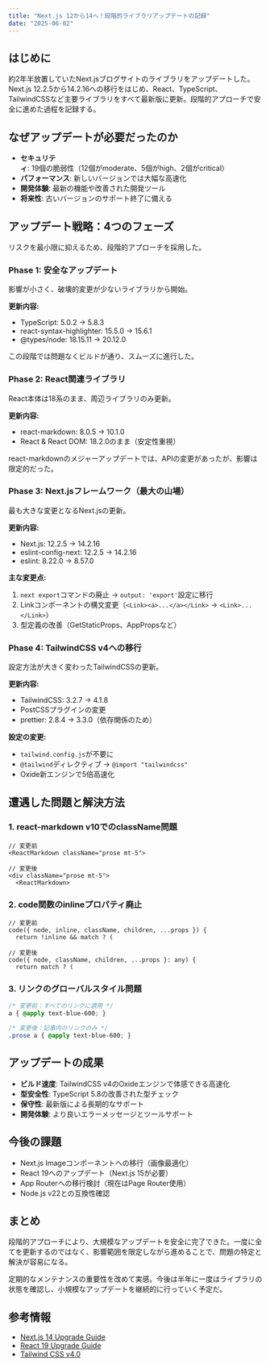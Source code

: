 ```yaml
---
title: "Next.js 12から14へ！段階的ライブラリアップデートの記録"
date: "2025-06-02"
---
```


## はじめに

約2年半放置していたNext.jsブログサイトのライブラリをアップデートした。Next.js 12.2.5から14.2.16への移行をはじめ、React、TypeScript、TailwindCSSなど主要ライブラリをすべて最新版に更新。段階的アプローチで安全に進めた過程を記録する。

## なぜアップデートが必要だったのか

- **セキュリティ**: 19個の脆弱性（12個がmoderate、5個がhigh、2個がcritical）
- **パフォーマンス**: 新しいバージョンでは大幅な高速化
- **開発体験**: 最新の機能や改善された開発ツール
- **将来性**: 古いバージョンのサポート終了に備える

## アップデート戦略：4つのフェーズ

リスクを最小限に抑えるため、段階的アプローチを採用した。

### Phase 1: 安全なアップデート
影響が小さく、破壊的変更が少ないライブラリから開始。

**更新内容:**
- TypeScript: 5.0.2 → 5.8.3
- react-syntax-highlighter: 15.5.0 → 15.6.1
- @types/node: 18.15.11 → 20.12.0

この段階では問題なくビルドが通り、スムーズに進行した。

### Phase 2: React関連ライブラリ
React本体は18系のまま、周辺ライブラリのみ更新。

**更新内容:**
- react-markdown: 8.0.5 → 10.1.0
- React & React DOM: 18.2.0のまま（安定性重視）

react-markdownのメジャーアップデートでは、APIの変更があったが、影響は限定的だった。

### Phase 3: Next.jsフレームワーク（最大の山場）
最も大きな変更となるNext.jsの更新。

**更新内容:**
- Next.js: 12.2.5 → 14.2.16
- eslint-config-next: 12.2.5 → 14.2.16
- eslint: 8.22.0 → 8.57.0

**主な変更点:**
1. `next export`コマンドの廃止 → `output: 'export'`設定に移行
2. Linkコンポーネントの構文変更（`<Link><a>...</a></Link>` → `<Link>...</Link>`）
3. 型定義の改善（GetStaticProps、AppPropsなど）

### Phase 4: TailwindCSS v4への移行
設定方法が大きく変わったTailwindCSSの更新。

**更新内容:**
- TailwindCSS: 3.2.7 → 4.1.8
- PostCSSプラグインの変更
- prettier: 2.8.4 → 3.3.0（依存関係のため）

**設定の変更:**
- `tailwind.config.js`が不要に
- `@tailwind`ディレクティブ → `@import "tailwindcss"`
- Oxide新エンジンで5倍高速化

## 遭遇した問題と解決方法

### 1. react-markdown v10でのclassName問題
```tsx
// 変更前
<ReactMarkdown className="prose mt-5">

// 変更後
<div className="prose mt-5">
  <ReactMarkdown>
```

### 2. code関数のinlineプロパティ廃止
```tsx
// 変更前
code({ node, inline, className, children, ...props }) {
  return !inline && match ? (

// 変更後
code({ node, className, children, ...props }: any) {
  return match ? (
```

### 3. リンクのグローバルスタイル問題
```css
/* 変更前：すべてのリンクに適用 */
a { @apply text-blue-600; }

/* 変更後：記事内のリンクのみ */
.prose a { @apply text-blue-600; }
```

## アップデートの成果

- **ビルド速度**: TailwindCSS v4のOxideエンジンで体感できる高速化
- **型安全性**: TypeScript 5.8の改善された型チェック
- **保守性**: 最新版による長期的なサポート
- **開発体験**: より良いエラーメッセージとツールサポート

## 今後の課題

- Next.js Imageコンポーネントへの移行（画像最適化）
- React 19へのアップデート（Next.js 15が必要）
- App Routerへの移行検討（現在はPage Router使用）
- Node.js v22との互換性確認

## まとめ

段階的アプローチにより、大規模なアップデートを安全に完了できた。一度に全てを更新するのではなく、影響範囲を限定しながら進めることで、問題の特定と解決が容易になる。

定期的なメンテナンスの重要性を改めて実感。今後は半年に一度はライブラリの状態を確認し、小規模なアップデートを継続的に行っていく予定だ。

## 参考情報

- [Next.js 14 Upgrade Guide](https://nextjs.org/docs/app/guides/upgrading/version-14)
- [React 19 Upgrade Guide](https://react.dev/blog/2024/04/25/react-19-upgrade-guide)
- [Tailwind CSS v4.0](https://tailwindcss.com/blog/tailwindcss-v4)
